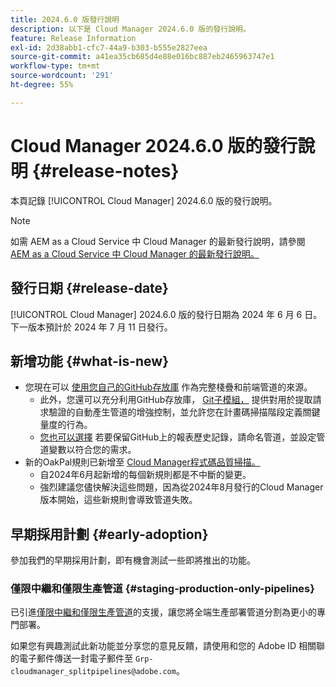 ```yaml
---
title: 2024.6.0 版發行說明
description: 以下是 Cloud Manager 2024.6.0 版的發行說明。
feature: Release Information
exl-id: 2d38abb1-cfc7-44a9-b303-b555e2827eea
source-git-commit: a41ea35cb685d4e88e016bc887eb2465963747e1
workflow-type: tm+mt
source-wordcount: '291'
ht-degree: 55%

---
```



# Cloud Manager 2024.6.0 版的發行說明 {#release-notes}

本頁記錄 [!UICONTROL Cloud Manager] 2024.6.0 版的發行說明。

>[!NOTE]
>
>如需 AEM as a Cloud Service 中 Cloud Manager 的最新發行說明，請參閱 [AEM as a Cloud Service 中 Cloud Manager 的最新發行說明。](https://experienceleague.adobe.com/docs/experience-manager-cloud-service/content/implementing/using-cloud-manager/release-notes-cloud-manager/release-notes-cm-current.html?lang=zh-Hant)

## 發行日期 {#release-date}

[!UICONTROL Cloud Manager] 2024.6.0 版的發行日期為 2024 年 6 月 6 日。下一版本預計於 2024 年 7 月 11 日發行。

## 新增功能 {#what-is-new}

* 您現在可以 [使用您自己的GitHub存放庫](/help/managing-code/private-repositories.md) 作為完整棧疊和前端管道的來源。
   * 此外，您還可以充分利用GitHub存放庫， [Git子模組，](/help/managing-code/git-submodules.md) 提供對用於提取請求驗證的自動產生管道的增強控制，並允許您在計畫碼掃描階段定義關鍵量度的行為。
   * [您也可以選擇](/help/managing-code/github-check-config.md) 若要保留GitHub上的報表歷史記錄，請命名管道，並設定管道變數以符合您的需求。
* 新的OakPal規則已新增至 [Cloud Manager程式碼品質掃描。](/help/using/custom-code-quality-rules.md#oakpal-ui-content-package)
   * 自2024年6月起新增的每個新規則都是不中斷的變更。
   * 強烈建議您儘快解決這些問題，因為從2024年8月發行的Cloud Manager版本開始，這些新規則會導致管道失敗。

## 早期採用計劃 {#early-adoption}

參加我們的早期採用計劃，即有機會測試一些即將推出的功能。

### 僅限中繼和僅限生產管道 {#staging-production-only-pipelines}

已引進[僅限中繼和僅限生產管道](/help/using/stage-prod-only.md)的支援，讓您將全端生產部署管道分割為更小的專門部署。

如果您有興趣測試此新功能並分享您的意見反饋，請使用和您的 Adobe ID 相關聯的電子郵件傳送一封電子郵件至 `Grp-cloudmanager_splitpipelines@adobe.com`。
